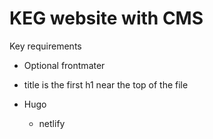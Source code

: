 # KEG website with CMS

Key requirements

- Optional frontmater
- title is the first h1 near the top of the file

- Hugo

  - netlify 
